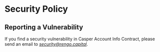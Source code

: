 # Security Policy

## Reporting a Vulnerability

If you find a security vulnerability in Casper Account Info Contract, please send an email to *security@rengo.capital*.
